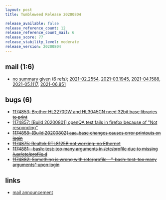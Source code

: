 ```yaml
---
layout: post
title: Tumbleweed Release 20200804

release_available: false
release_reference_count: 12
release_reference_count_mail: 6
release_score: 77
release_stability_level: moderate
release_version: 20200804
---
```


## mail (1:6)

- [no summary given](https://lists.opensuse.org/archives/list/factory@lists.opensuse.org/thread/AXL4OQRYZXP77QSMVE24UBPGNQFOO3JL) (6 refs); [2021-02.2554](https://lists.opensuse.org/archives/list/factory@lists.opensuse.org/thread/AXL4OQRYZXP77QSMVE24UBPGNQFOO3JL), [2021-03.1945](https://lists.opensuse.org/archives/list/factory@lists.opensuse.org/thread/AXL4OQRYZXP77QSMVE24UBPGNQFOO3JL), [2021-04.1588](https://lists.opensuse.org/archives/list/factory@lists.opensuse.org/thread/AXL4OQRYZXP77QSMVE24UBPGNQFOO3JL), [2021-05.1117](https://lists.opensuse.org/archives/list/factory@lists.opensuse.org/thread/AXL4OQRYZXP77QSMVE24UBPGNQFOO3JL), [2021-06.851](https://lists.opensuse.org/archives/list/factory@lists.opensuse.org/thread/AXL4OQRYZXP77QSMVE24UBPGNQFOO3JL)

## bugs (6)

<!--more-->

- ~~[1174853: Brother HL2270DW and HL3045CN need 32bit base libraries to print](https://bugzilla.opensuse.org/show_bug.cgi?id=1174853)~~
- [1174857: \[Build 20200801\] openQA test fails in firefox because of "Not responding"](https://bugzilla.opensuse.org/show_bug.cgi?id=1174857)
- ~~[1174858: \[Build 20200802\] aaa_base changes causes error printouts on login](https://bugzilla.opensuse.org/show_bug.cgi?id=1174858)~~
- ~~[1174875: Realtek RTL8125B not working; no Ethernet](https://bugzilla.opensuse.org/show_bug.cgi?id=1174875)~~
- ~~[1174881: -bash: test: too many arguments in /etc/profile due to missing /usr/etc/profile.d](https://bugzilla.opensuse.org/show_bug.cgi?id=1174881)~~
- ~~[1174882: Something is wrong with /etc/profile - "-bash: test: too many arguments" upon login](https://bugzilla.opensuse.org/show_bug.cgi?id=1174882)~~



## links

- [mail announcement](https://lists.opensuse.org/archives/list/factory@lists.opensuse.org/thread/AXL4OQRYZXP77QSMVE24UBPGNQFOO3JL)
